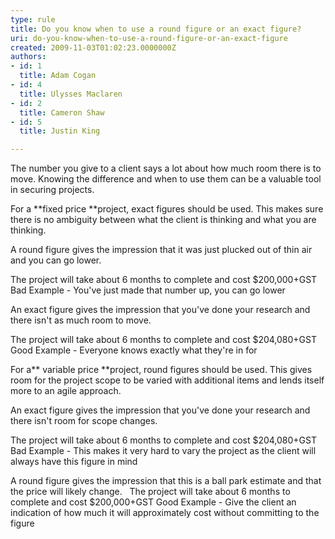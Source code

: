 ```yaml
---
type: rule
title: Do you know when to use a round figure or an exact figure?
uri: do-you-know-when-to-use-a-round-figure-or-an-exact-figure
created: 2009-11-03T01:02:23.0000000Z
authors:
- id: 1
  title: Adam Cogan
- id: 4
  title: Ulysses Maclaren
- id: 2
  title: Cameron Shaw
- id: 5
  title: Justin King

---
```


 The number you give to a client says a lot about how much room there is to move. Knowing the difference and when to use them can be a valuable tool in securing projects.

  For a **fixed price **project, exact figures should be used. This makes sure there is no ambiguity between what the client is thinking and what you are thinking.

 A round figure gives the impression that it was just plucked out of thin air and you can go lower. 

The project will take about 6 months to complete and cost $200,000+GST
Bad Example - You've just made that number up, you can go lower

 An exact figure gives the impression that you've done your research and there isn't as much room to move.

The project will take about 6 months to complete and cost $204,080+GST
Good Example - Everyone knows exactly what they're in for


 For a** variable price **project, round figures should be used. This gives room for the project scope to be varied with additional items and lends itself more to an agile approach.

 An exact figure gives the impression that you've done your research and there isn't room for scope changes.

The project will take about 6 months to complete and cost $204,080+GST
Bad Example - This makes it very hard to vary the project as the client will always have this figure in mind

 A round figure gives the impression that this is a ball park estimate and that the price will likely change.
  
The project will take about 6 months to complete and cost $200,000+GST
Good Example - Give the client an indication of how much it will approximately cost without committing to the figure





